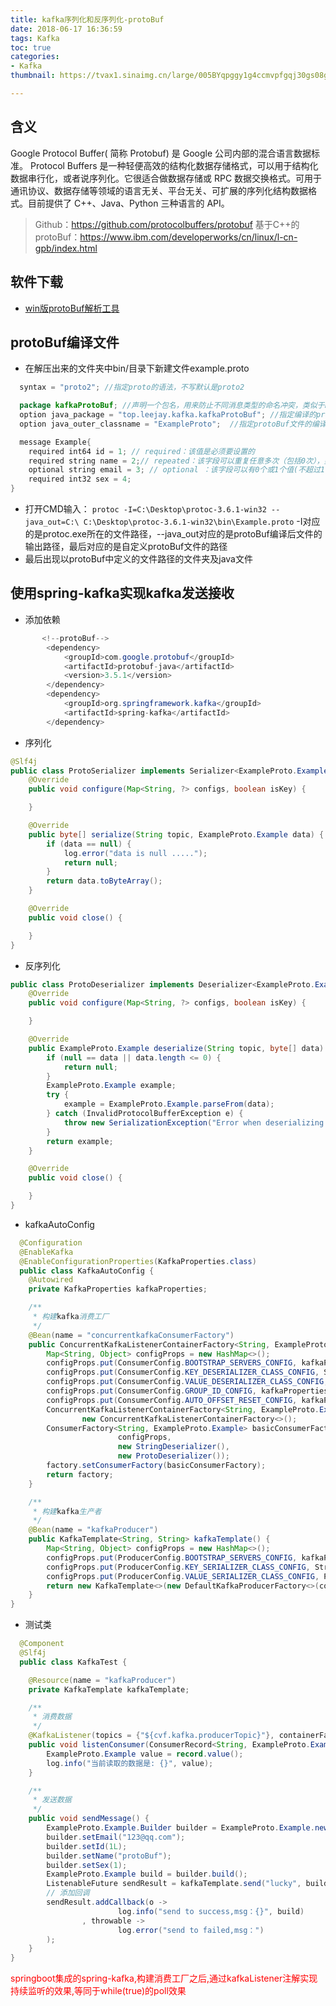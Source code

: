 ```yaml
---
title: kafka序列化和反序列化-protoBuf
date: 2018-06-17 16:36:59
tags: Kafka
toc: true
categories:
- Kafka
thumbnail: https://tvax1.sinaimg.cn/large/005BYqpggy1g4ccmvpfgqj30gs08ggm2.jpg

---
```

## 含义

Google Protocol Buffer( 简称 Protobuf) 是 Google 公司内部的混合语言数据标准。
Protocol Buffers 是一种轻便高效的结构化数据存储格式，可以用于结构化数据串行化，或者说序列化。它很适合做数据存储或 RPC 数据交换格式。可用于通讯协议、数据存储等领域的语言无关、平台无关、可扩展的序列化结构数据格式。目前提供了 C++、Java、Python 三种语言的 API。
> Github：https://github.com/protocolbuffers/protobuf
> 基于C++的protoBuf：https://www.ibm.com/developerworks/cn/linux/l-cn-gpb/index.html

## 软件下载

* <a href="https://github.com/protocolbuffers/protobuf/releases">win版protoBuf解析工具</a>

## protoBuf编译文件

* 在解压出来的文件夹中bin/目录下新建文件example.proto

```java
  syntax = "proto2"; //指定proto的语法，不写默认是proto2

  package kafkaProtoBuf; //声明一个包名，用来防止不同消息类型的命名冲突，类似于nameSpace
  option java_package = "top.leejay.kafka.kafkaProtoBuf"; //指定编译的protoBuf文件的路径，必须和项目路径一直否则出错
  option java_outer_classname = "ExampleProto";  //指定protoBuf文件的编译后名称

  message Example{
    required int64 id = 1; // required：该值是必须要设置的
    required string name = 2;// repeated：该字段可以重复任意多次（包括0次），类似于list
    optional string email = 3; // optional ：该字段可以有0个或1个值(不超过1个)
    required int32 sex = 4;
}
```
<!-- more -->
* 打开CMD输入：
`protoc -I=C:\Desktop\protoc-3.6.1-win32 --java_out=C:\ C:\Desktop\protoc-3.6.1-win32\bin\Example.proto`
-I对应的是protoc.exe所在的文件路径，--java_out对应的是protoBuf编译后文件的输出路径，最后对应的是自定义protoBuf文件的路径
* 最后出现以protoBuf中定义的文件路径的文件夹及java文件

## 使用spring-kafka实现kafka发送接收

* 添加依赖
```java
       <!--protoBuf-->
        <dependency>
            <groupId>com.google.protobuf</groupId>
            <artifactId>protobuf-java</artifactId>
            <version>3.5.1</version>
        </dependency>
        <dependency>
            <groupId>org.springframework.kafka</groupId>
            <artifactId>spring-kafka</artifactId>
        </dependency>
```
* 序列化
```java
@Slf4j
public class ProtoSerializer implements Serializer<ExampleProto.Example> {
    @Override
    public void configure(Map<String, ?> configs, boolean isKey) {

    }

    @Override
    public byte[] serialize(String topic, ExampleProto.Example data) {
        if (data == null) {
            log.error("data is null .....");
            return null;
        }
        return data.toByteArray();
    }

    @Override
    public void close() {

    }
}
```

* 反序列化
```java
public class ProtoDeserializer implements Deserializer<ExampleProto.Example> {
    @Override
    public void configure(Map<String, ?> configs, boolean isKey) {

    }

    @Override
    public ExampleProto.Example deserialize(String topic, byte[] data) {
        if (null == data || data.length <= 0) {
            return null;
        }
        ExampleProto.Example example;
        try {
            example = ExampleProto.Example.parseFrom(data);
        } catch (InvalidProtocolBufferException e) {
            throw new SerializationException("Error when deserializing byte[] to Example due to unsupported encoding!");
        }
        return example;
    }

    @Override
    public void close() {

    }
}
```
* kafkaAutoConfig
```java
  @Configuration
  @EnableKafka
  @EnableConfigurationProperties(KafkaProperties.class)
  public class KafkaAutoConfig {
    @Autowired
    private KafkaProperties kafkaProperties;

    /**
     * 构建kafka消费工厂
     */
    @Bean(name = "concurrentkafkaConsumerFactory")
    public ConcurrentKafkaListenerContainerFactory<String, ExampleProto.Example> kafkaFactory() {
        Map<String, Object> configProps = new HashMap<>();
        configProps.put(ConsumerConfig.BOOTSTRAP_SERVERS_CONFIG, kafkaProperties.getBootstrapServers());
        configProps.put(ConsumerConfig.KEY_DESERIALIZER_CLASS_CONFIG, StringDeserializer.class);
        configProps.put(ConsumerConfig.VALUE_DESERIALIZER_CLASS_CONFIG, ProtoDeserializer.class);
        configProps.put(ConsumerConfig.GROUP_ID_CONFIG, kafkaProperties.getGroupId());
        configProps.put(ConsumerConfig.AUTO_OFFSET_RESET_CONFIG, kafkaProperties.getAutoOffsetReset());
        ConcurrentKafkaListenerContainerFactory<String, ExampleProto.Example> factory =
                new ConcurrentKafkaListenerContainerFactory<>();
        ConsumerFactory<String, ExampleProto.Example> basicConsumerFactory = new DefaultKafkaConsumerFactory<>(
                        configProps,
                        new StringDeserializer(),
                        new ProtoDeserializer());
        factory.setConsumerFactory(basicConsumerFactory);
        return factory;
    }

    /**
     * 构建kafka生产者
     */
    @Bean(name = "kafkaProducer")
    public KafkaTemplate<String, String> kafkaTemplate() {
        Map<String, Object> configProps = new HashMap<>();
        configProps.put(ProducerConfig.BOOTSTRAP_SERVERS_CONFIG, kafkaProperties.getBootstrapServers());
        configProps.put(ProducerConfig.KEY_SERIALIZER_CLASS_CONFIG, StringSerializer.class);
        configProps.put(ProducerConfig.VALUE_SERIALIZER_CLASS_CONFIG, ProtoSerializer.class);
        return new KafkaTemplate<>(new DefaultKafkaProducerFactory<>(configProps));
    }
}
```
* 测试类
```java
  @Component
  @Slf4j
  public class KafkaTest {

    @Resource(name = "kafkaProducer")
    private KafkaTemplate kafkaTemplate;

    /**
     * 消费数据
     */
    @KafkaListener(topics = {"${cvf.kafka.producerTopic}"}, containerFactory = "concurrentkafkaConsumerFactory")
    public void listenConsumer(ConsumerRecord<String, ExampleProto.Example> record) {
        ExampleProto.Example value = record.value();
        log.info("当前读取的数据是: {}", value);
    }

    /**
     * 发送数据
     */
    public void sendMessage() {
        ExampleProto.Example.Builder builder = ExampleProto.Example.newBuilder();
        builder.setEmail("123@qq.com");
        builder.setId(1L);
        builder.setName("protoBuf");
        builder.setSex(1);
        ExampleProto.Example build = builder.build();
        ListenableFuture sendResult = kafkaTemplate.send("lucky", build);
        // 添加回调
        sendResult.addCallback(o ->
                        log.info("send to success,msg：{}", build)
                , throwable ->
                        log.error("send to failed,msg：")
        );
    }
}
```
<font color="red">springboot集成的spring-kafka,构建消费工厂之后,通过kafkaListener注解实现持续监听的效果,等同于while(true)的poll效果</font>

